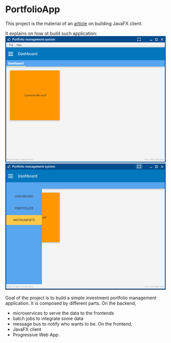 # PortfolioApp

This project is the material of an [article](https://blog.goovy.io/developpement-de-client-lourd-java-mais-moins-lourd-que-les-clients-legers) on building JavaFX client.

It explains on how ot build such application:
![](/screenshots/client10.png)
![](/screenshots/client12.png)


Goal of the project is to build a simple investment portfolio management application.
It is composed by different parts.
On the backend, 
 - microservices to serve the data to the frontends
 - batch jobs to integrate some data
 - message bus to notify who wants to be.
On the frontend,
 - JavaFX client
 - Progressive Web App.